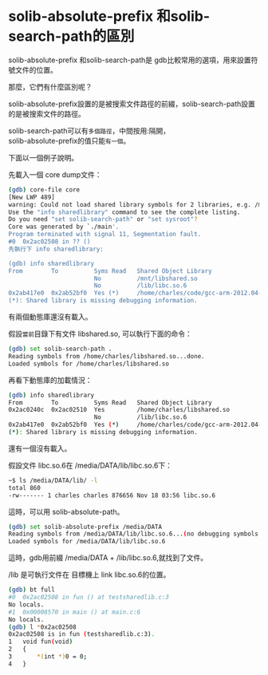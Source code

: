 # solib-absolute-prefix 和solib-search-path的區別


solib-absolute-prefix 和solib-search-path是 gdb比較常用的選項，用來設置符號文件的位置。<br>

那麼，它們有什麼區別呢？<br>

solib-absolute-prefix設置的是被搜索文件路徑的前綴，solib-search-path設置的是被搜索文件的路徑。<br>

solib-search-path可以有`多個路徑`，中間按用:隔開，<br> solib-absolute-prefix的值只能`有一個`。

下面以一個例子說明。

先載入一個 core dump文件：

```sh
(gdb) core-file core 
[New LWP 489]
warning: Could not load shared library symbols for 2 libraries, e.g. /mnt/libshared.so.
Use the "info sharedlibrary" command to see the complete listing.
Do you need "set solib-search-path" or "set sysroot"?
Core was generated by `./main'.
Program terminated with signal 11, Segmentation fault.
#0  0x2ac02508 in ?? ()
先執行下 info sharedlibrary:

(gdb) info sharedlibrary 
From        To          Syms Read   Shared Object Library
                        No          /mnt/libshared.so
                        No          /lib/libc.so.6
0x2ab417e0  0x2ab52bf0  Yes (*)     /home/charles/code/gcc-arm-2012.04-linux/arm-linux-gnueabi/libc/lib/ld-linux.so.3
(*): Shared library is missing debugging information.
```

有兩個動態庫還沒有載入。

假設`當前`目錄下有文件 libshared.so, 可以執行下面的命令：

```sh
(gdb) set solib-search-path .
Reading symbols from /home/charles/libshared.so...done.
Loaded symbols for /home/charles/libshared.so
```

再看下動態庫的加載情況：

```sh
(gdb) info sharedlibrary 
From        To          Syms Read   Shared Object Library
0x2ac0240c  0x2ac02510  Yes         /home/charles/libshared.so
                        No          /lib/libc.so.6
0x2ab417e0  0x2ab52bf0  Yes (*)     /home/charles/code/gcc-arm-2012.04-linux/arm-linux-gnueabi/libc/lib/ld-linux.so.3
(*): Shared library is missing debugging information.
```

還有一個沒有載入。

假設文件 libc.so.6在 /media/DATA/lib/libc.so.6下：

```sh
~$ ls /media/DATA/lib/ -l
total 860
-rw------- 1 charles charles 876656 Nov 18 03:56 libc.so.6
```

這時，可以用 solib-absolute-path。

```sh
(gdb) set solib-absolute-prefix /media/DATA
Reading symbols from /media/DATA/lib/libc.so.6...(no debugging symbols found)...done.
Loaded symbols for /media/DATA/lib/libc.so.6
```

這時，gdb用前綴 /media/DATA + /lib/libc.so.6,就找到了文件。

 /lib 是可執行文件在 目標機上  link libc.so.6的位置。

```sh
(gdb) bt full
#0  0x2ac02508 in fun () at testsharedlib.c:3
No locals.
#1  0x00008570 in main () at main.c:6
No locals.
(gdb) l *0x2ac02508
0x2ac02508 is in fun (testsharedlib.c:3).
1	void fun(void)
2	{
3		*(int *)0 = 0;
4	}
```
